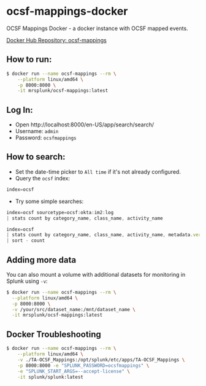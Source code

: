 # ocsf-mappings-docker
OCSF Mappings Docker - a docker instance with OCSF mapped events.

[Docker Hub Repository: ocsf-mappings](https://hub.docker.com/repository/docker/mrsplunk/ocsf-mappings/general)

## How to run:
```sh
$ docker run --name ocsf-mappings --rm \
	--platform linux/amd64 \
	-p 8000:8000 \
	-it mrsplunk/ocsf-mappings:latest
```

## Log In:
- Open http://localhost:8000/en-US/app/search/search/
- Username: `admin`
- Password: `ocsfmappings`

## How to search:

- Set the date-time picker to `All time` if it's not already configured.
- Query the `ocsf` index:

```js
index=ocsf
```

- Try some simple searches:

```js
index=ocsf sourcetype=ocsf:okta:im2:log 
| stats count by category_name, class_name, activity_name
```

```js
index=ocsf 
| stats count by category_name, class_name, activity_name, metadata.version, metadata.event_code
| sort - count
```

## Adding more data
You can also mount a volume with additional datasets for monitoring in Splunk using `-v`:

```sh
$ docker run --name ocsf-mappings --rm \
  --platform linux/amd64 \
  -p 8000:8000 \
  -v /your/src/dataset_name:/mnt/dataset_name \
  -it mrsplunk/ocsf-mappings:latest
```

## Docker Troubleshooting
```sh
$ docker run --name ocsf-mappings --rm \
	--platform linux/amd64 \
	-v ./TA-OCSF_Mappings:/opt/splunk/etc/apps/TA-OCSF_Mappings \
	-p 8000:8000 -e "SPLUNK_PASSWORD=ocsfmappings" \
	-e "SPLUNK_START_ARGS=--accept-license" \
	-it splunk/splunk:latest
```